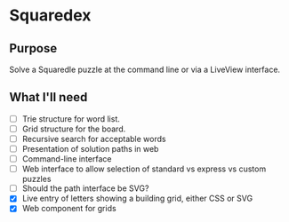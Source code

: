 # Squaredex

## Purpose

Solve a Squaredle puzzle at the command line or via a LiveView interface.

## What I'll need

  - [ ] Trie structure for word list.
  - [ ] Grid structure for the board.
  - [ ] Recursive search for acceptable words
  - [ ] Presentation of solution paths in web
  - [ ] Command-line interface
  - [ ] Web interface to allow selection of standard vs express vs custom puzzles
  - [ ] Should the path interface be SVG?
  - [x] Live entry of letters showing a building grid, either CSS or SVG
  - [x] Web component for grids 
